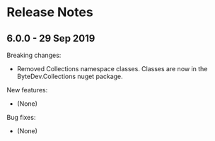 # Release Notes

## 6.0.0 - 29 Sep 2019

Breaking changes:
* Removed Collections namespace classes. Classes are now in the ByteDev.Collections nuget package.

New features:
* (None)

Bug fixes:
* (None)
